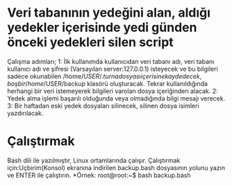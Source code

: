 # Veri tabanının yedeğini alan, aldığı yedekler içerisinde yedi günden önceki yedekleri silen script
Çalışma adımları;
1: İlk kullanımda kullanıcıdan veri tabanı adı, veri tabanı kullanıcı adı ve şifresi (Varsayılan server:127.0.0.1) isteyecek ve bu bilgileri sadece okunabilen /home/$USER/.turna dosyası içerisine kaydedecek, boş bir /home/$USER/backup klasörü oluşturacak. Tekrar kullanıldığında herhangi bir veri istemeyerek bilgileri varolan dosya içeriğinden alacak.
2: Yedek alma işlemi başarılı olduğunda veya olmadığında bilgi mesajı verecek.
3: Bir haftadan eski yedek dosyaları silinecek, silinen dosya isimleri yazdırılacak.

# Çalıştırmak
Bash dili ile yazılmıştır, Linux ortamlarında çalışır.
Çalıştırmak için:Uçbirim(Konsol) ekranına indirilen backup.bash dosyasının yolunu yazın ve ENTER ile çalıştırın.
*Örnek: root@root:~$ bash backup.bash
